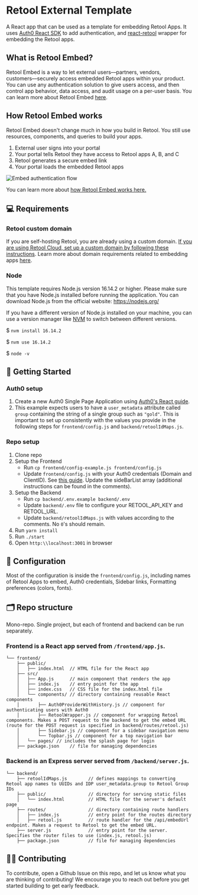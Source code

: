 # Retool External Template

A React app that can be used as a template for embedding Retool Apps. It uses [Auth0 React SDK](https://auth0.github.io/auth0-react/) to add authentication, and [react-retool](https://www.npmjs.com/package/react-retool) wrapper for embedding the Retool apps. 

## What is Retool Embed?
Retool Embed is a way to let external users––partners, vendors, customers––securely access embedded Retool apps within your product. You can use any authentication solution to give users access, and then control app behavior, data access, and audit usage on a per-user basis. You can learn more about Retool Embed [here](https://docs.retool.com/docs/embed-retool-apps).

## How Retool Embed works
Retool Embed doesn't change much in how you build in Retool. You still use resources, components, and queries to build your apps.

1. External user signs into your portal
2. Your portal tells Retool they have access to Retool apps A, B, and C
3. Retool generates a secure embed link
4. Your portal loads the embedded Retool apps

![Embed authentication flow](https://d3399nw8s4ngfo.cloudfront.net/docs/856194b2-a71a-4da6-a5a4-b3fd6225d835.png)

You can learn more about [how Retool Embed works here.](https://docs.retool.com/docs/retool-embed#how-retool-embed-works)

## 💻 Requirements

### Retool custom domain
If you are self-hosting Retool, you are already using a custom domain. [If you are using Retool Cloud, set up a custom domain by following these instructions](https://docs.retool.com/org-users/guides/cloud/custom-domains). Learn more about domain requirements related to embedding apps [here](https://docs.retool.com/apps/guides/app-management/embed-apps#use-the-same-domain).

### Node
This template requires Node.js version 16.14.2 or higher. Please make sure that you have Node.js installed before running the application. You can download Node.js from the official website: https://nodejs.org/

If you have a different version of Node.js installed on your machine, you can use a version manager like [NVM](https://github.com/nvm-sh/nvm#installing-and-updating) to switch between different versions. 

$ `nvm install 16.14.2`

$ `nvm use 16.14.2`

$ `node -v`

## 🚀 Getting Started

### Auth0 setup
1. Create a new Auth0 Single Page Application using [Auth0's React guide](https://auth0.com/docs/quickstart/spa/react).
2. This example expects users to have a `user_metadata` attribute called `group` containing the string of a single group such as `"gold"`. This is important to set up consistently with the values you provide in the following steps for `frontend/config.js` and `backend/retoolIdMaps.js`.

### Repo setup
1. Clone repo
2. Setup the Frontend
    - Run `cp frontend/config-example.js frontend/config.js` 
    - Update `frontend/config.js` with your Auth0 credentials (Domain and ClientID). See [this guide](https://auth0.com/docs/quickstart/spa/react#configure-auth0). Update the sideBarList array (additional instructions can be found in the comments).
3. Setup the Backend
    - Run `cp backend/.env.example backend/.env` 
    - Update `backend/.env` file to configure your RETOOL_API_KEY and RETOOL_URL.
    - Update `backend/retoolIdMaps.js` with values according to the comments. No `0`'s should remain.
4. Run `yarn install`
5. Run `./start`
6. Open `http:\\localhost:3001` in browser

## 🔧 Configuration
Most of the configuration is inside the `frontend/config.js`, including names of Retool Apps to embed, Auth0 credentials, Sidebar links, Formatting preferences (colors, fonts). 

## 🗂️ Repo structure
Mono-repo. Single project, but each of frontend and backend can be run separately.

### Frontend is a React app served from `/frontend/app.js`.

```
└── frontend/
    ├── public/
    │   ├── index.html  // HTML file for the React app
    ├── src/
    │   ├── App.js      // main component that renders the app
    │   ├── index.js    // entry point for the app
    │   ├── index.css   // CSS file for the index.html file
    │   └── components/ // directory containing reusable React components
    │       ├── Auth0ProviderWithHistory.js // component for authenticating users with Auth0
    │       ├── RetoolWrapper.js // component for wrapping Retool components. Makes a POST request to the backend to get the embed URL (route for the POST request is specified in backend/routes/retool.js)
    │       ├── Sidebar.js // component for a sidebar navigation menu
    │       └── Topbar.js // component for a top navigation bar
    │   └── pages/ // includes the splash page for login    
    ├── package.json    // file for managing dependencies
```

### Backend is an Express server served from `/backend/server.js`.

```
└── backend/
    ├── retoolIdMaps.js        // defines mappings to converting Retool app names to UUIDs and IDP user_metadata.group to Retool Group IDs
    ├── public/                // directory for serving static files
    │   └── index.html         // HTML file for the server's default page
    ├── routes/                // directory containing route handlers
    │   ├── index.js           // entry point for the routes directory
    │   ├── retool.js          // route handler for the /api/embedUrl endpoint. Makes a request to Retool to get the embed URL.
    ├── server.js              // entry point for the server. Specifies the router files to use (index.js, retool.js)
    ├── package.json           // file for managing dependencies
```

## 👩‍💻 Contributing

To contribute, open a Github Issue on this repo, and let us know what you are thinking of contributing! We encourage you to reach out before you get started building to get early feedback.
